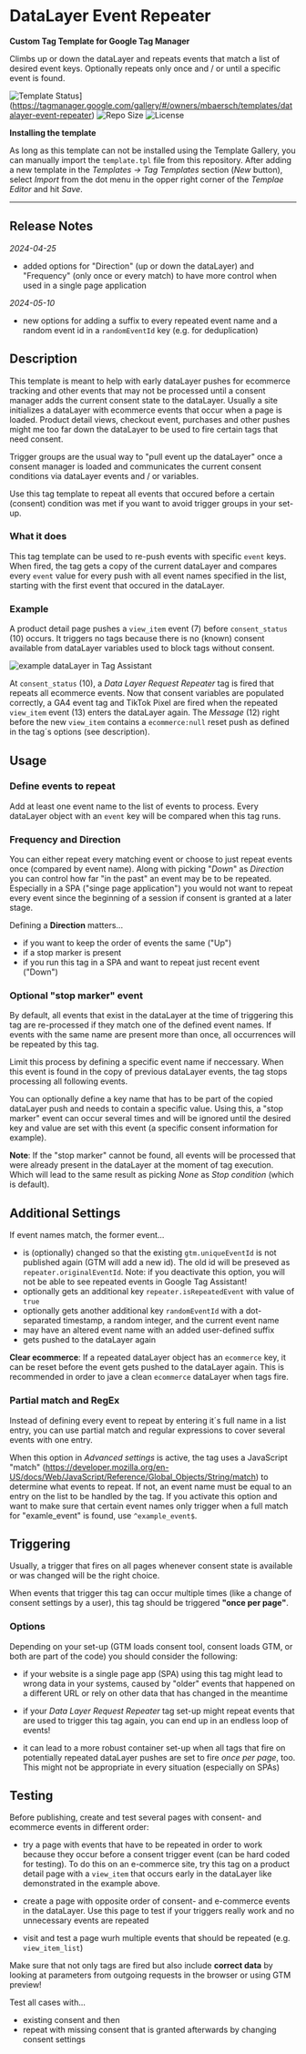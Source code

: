 # DataLayer Event Repeater 

**Custom Tag Template for Google Tag Manager**

Climbs up or down the dataLayer and repeats events that match a list of desired event keys. Optionally repeats only once and / or until a specific event is found.

![Template Status](https://img.shields.io/badge/Community%20Template%20Gallery%20Status-published-green)](https://tagmanager.google.com/gallery/#/owners/mbaersch/templates/datalayer-event-repeater) ![Repo Size](https://img.shields.io/github/repo-size/mbaersch/datalayer-event-repeater) ![License](https://img.shields.io/github/license/mbaersch/datalayer-event-repeater)


**Installing the template**

As long as this template can not be installed using the Template Gallery, you can manually import the `template.tpl` file from this repository. After adding a new template in the *Templates -> Tag Templates* section (*New* button), select *Import* from the dot menu in the opper right corner of the *Templae Editor* and hit *Save*.   

---

## Release Notes
*2024-04-25*
- added options for "Direction" (up or down the dataLayer) and "Frequency" (only once or every match) to have more control when used in a single page application 

*2024-05-10*
- new options for adding a suffix to every repeated event name and a random event id in a `randomEventId` key (e.g. for deduplication)  

## Description
This template is meant to help with early dataLayer pushes for ecommerce tracking and other events that may not be processed until a consent manager adds the current consent state to the dataLayer. Usually a site initializes a dataLayer with ecommerce events that occur when a page is loaded. Product detail views, checkout event, purchases and other pushes might me too far down the dataLayer to be used to fire certain tags that need consent. 

Trigger groups are the usual way to "pull event up the dataLayer" once a consent manager is loaded and communicates the current consent conditions via dataLayer events and / or variables. 

Use this tag template to repeat all events that occured before a certain (consent) condition was met if you want to avoid  trigger groups in your set-up. 

### What it does
This tag template can be used to re-push events with specific `event` keys. When fired, the tag gets a copy of the current dataLayer and compares every `event` value for every push with all event names specified in the list, starting with the first event that occured in the dataLayer. 

### Example
A product detail page pushes a `view_item` event (7) before `consent_status` (10) occurs. It triggers no tags because there is no (known) consent available from dataLayer variables used to block tags without consent. 

![example dataLayer in Tag Assistant](https://github.com/mbaersch/datalayer-event-repeater/blob/main/res/example.png)

At `consent_status` (10), a *Data Layer Request Repeater* tag is fired that repeats all ecommerce events. Now that consent variables are populated correctly, a GA4 event tag and TikTok Pixel are fired when the repeated `view_item` event (13) enters the dataLayer again. The *Message* (12) right before the new `view_item` contains a `ecommerce:null` reset push as defined in the tag´s options (see description).   

## Usage

### Define events to repeat
Add at least one event name to the list of events to process. Every dataLayer object with an `event` key will be compared when this tag runs. 

### Frequency and Direction
You can either repeat every matching event or choose to just repeat events once (compared by event name). Along with picking "*Down*" as *Direction* you can control how far "in the past" an event may be to be repeated. Especially in a SPA ("singe page application") you would not want to repeat every event since the beginning of a session if consent is granted at a later stage.  

Defining a **Direction** matters...

- if you want to keep the order of events the same ("Up")
- if a stop marker is present 
- if you run this tag in a SPA and want to repeat just recent event ("Down")  

### Optional "stop marker" event 
By default, all events that exist in the dataLayer at the time of triggering this tag are re-processed if they match one of the defined event names. If events with the same name are present more than once, all occurrences will be repeated by this tag.

Limit this process by defining a specific event name if neccessary. When this event is found in the copy of previous dataLayer events, the tag stops processing all following events. 

You can optionally define a key name that has to be part of the copied dataLayer push and needs to contain a specific value. Using this, a "stop marker" event can occur several times and will be ignored until the desired key and value are set with this event (a specific consent information for example). 

**Note**: If the "stop marker" cannot be found, all events will be processed that were already present in the dataLayer at the moment of tag execution. Which will lead to the same result as  picking *None* as *Stop condition* (which is default). 

## Additional Settings
If event names match, the former event...

- is (optionally) changed so that the existing `gtm.uniqueEventId` is not published again (GTM will add a new id). The old id will be preseved as `repeater.originalEventId`. Note: if you deactivate this option, you will not be able to see repeated events in Google Tag Assistant!
- optionally gets an additional key `repeater.isRepeatedEvent` with value of `true` 
- optionally gets another additional key `randomEventId` with a dot-separated timestamp, a random integer, and the current event name 
- may have an altered event name with an added user-defined suffix 
- gets pushed to the dataLayer again  

**Clear ecommerce**: If a repeated dataLayer object has an `ecommerce` key, it can be reset before the event gets pushed to the dataLayer again. This is recommended in order to jave a clean `ecommerce` dataLayer when tags fire.  

### Partial match and RegEx
Instead of defining every event to repeat by entering it´s full name in a list entry, you can use partial match and regular expressions to cover several events with one entry.      

When this option in *Advanced settings* is active, the tag uses a JavaScript "match" (https://developer.mozilla.org/en-US/docs/Web/JavaScript/Reference/Global_Objects/String/match) to determine what events to repeat. If not, an event name must be equal to an entry on the list to be handled by the tag. If you activate this option and want to make sure that certain event names only trigger when a full match for "examle_event" is found, use `^example_event$`.  

## Triggering
Usually, a trigger that fires on all pages whenever consent state is available or was changed will be the right choice. 

When events that trigger this tag can occur multiple times (like a change of consent settings by a user), this tag should be triggered **"once per page"**. 

### Options
Depending on your set-up (GTM loads consent tool, consent loads GTM, or both are part of the code) you should consider the following:

- if your website is a single page app (SPA) using this tag might lead to wrong data in your systems, caused by "older" events that happened on a different URL or rely on other data that has  changed in the meantime

- if your *Data Layer Request Repeater* tag set-up might repeat events that are used to trigger this tag again, you can end up in an endless loop of events! 

- it can lead to a more robust container set-up when all tags that fire on potentially repeated dataLayer pushes are set to fire *once per page*, too. This might not be appropriate in every situation (especially on SPAs) 

## Testing
Before publishing, create and test several pages with consent- and ecommerce events in different order: 

- try a page with events that have to be repeated in order to work because they occur before a consent trigger event (can be hard coded for testing). To do this on an e-commerce site, try this tag on a product detail page with a `view_item` that occurs early in the dataLayer like demonstrated in the example above.  

- create a page with opposite order of consent- and e-commerce events in the dataLayer. Use this page to test if your triggers really work and no unnecessary events are repeated

- visit and test a page wurh multiple events that should be repeated (e.g. `view_item_list`)

Make sure that not only tags are fired but also include **correct data** by looking at parameters from outgoing requests in the browser or using GTM preview!

Test all cases with... 

* existing consent and then 
* repeat with missing consent that is granted afterwards by changing consent settings    
